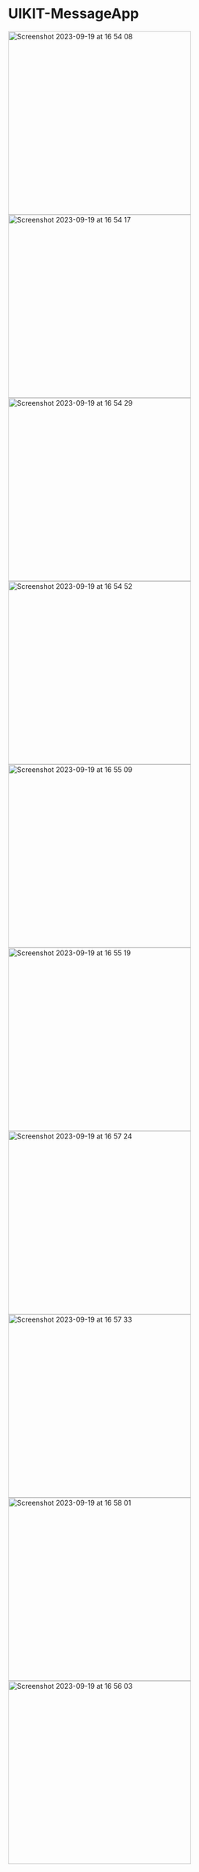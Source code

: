 # UIKIT-MessageApp
<img width="373" alt="Screenshot 2023-09-19 at 16 54 08" src="https://github.com/eyuphanakkaya/UIKIT-MessageApp/assets/96181594/788cb8ab-2eb0-4478-8d16-17780b193ecb">
<img width="373" alt="Screenshot 2023-09-19 at 16 54 17" src="https://github.com/eyuphanakkaya/UIKIT-MessageApp/assets/96181594/20fc191b-2c35-4c5c-8c81-c1dda5517c52">
<img width="373" alt="Screenshot 2023-09-19 at 16 54 29" src="https://github.com/eyuphanakkaya/UIKIT-MessageApp/assets/96181594/bafeac3d-f490-494b-bf57-d161b0e1501a">
<img width="373" alt="Screenshot 2023-09-19 at 16 54 52" src="https://github.com/eyuphanakkaya/UIKIT-MessageApp/assets/96181594/bd0342d7-c1fe-4b10-bfdd-f5f6bd05c680">
<img width="373" alt="Screenshot 2023-09-19 at 16 55 09" src="https://github.com/eyuphanakkaya/UIKIT-MessageApp/assets/96181594/896254fc-92e7-4899-8316-fddefcf26417">
<img width="373" alt="Screenshot 2023-09-19 at 16 55 19" src="https://github.com/eyuphanakkaya/UIKIT-MessageApp/assets/96181594/ab794934-7aa1-4b40-8ad3-9c9d9c5bf1ae">
<img width="373" alt="Screenshot 2023-09-19 at 16 57 24" src="https://github.com/eyuphanakkaya/UIKIT-MessageApp/assets/96181594/a8d39586-016e-4a74-b027-21491b4c7536">
<img width="373" alt="Screenshot 2023-09-19 at 16 57 33" src="https://github.com/eyuphanakkaya/UIKIT-MessageApp/assets/96181594/38d46eec-14d1-4c13-b012-c7df3a88d1e6">
<img width="373" alt="Screenshot 2023-09-19 at 16 58 01" src="https://github.com/eyuphanakkaya/UIKIT-MessageApp/assets/96181594/2dde4bca-2910-4d02-9958-affb3a24725c">
<img width="373" alt="Screenshot 2023-09-19 at 16 56 03" src="https://github.com/eyuphanakkaya/UIKIT-MessageApp/assets/96181594/f48a9a4d-49f1-407b-8468-dbfc13574d1b">
